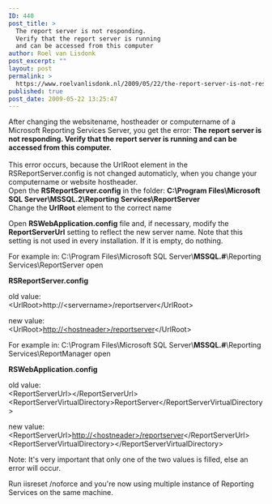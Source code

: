 ```yaml
---
ID: 440
post_title: >
  The report server is not responding.
  Verify that the report server is running
  and can be accessed from this computer
author: Roel van Lisdonk
post_excerpt: ""
layout: post
permalink: >
  https://www.roelvanlisdonk.nl/2009/05/22/the-report-server-is-not-responding-verify-that-the-report-server-is-running-and-can-be-accessed-from-this-computer/
published: true
post_date: 2009-05-22 13:25:47
---
```

<p>After changing the websitename, hostheader or computername of a Microsoft Reporting Services Server, you get the error: <strong>The report server is not responding. Verify that the report server is running and can be accessed from this computer.      <br /></strong>    <br />This error occurs, because the UrlRoot element in the RSReportServer.config is not changed automaticly, when you change your computername or website hostheader.     <br />Open the <strong>RSReportServer.config</strong> in the folder: <strong>C:\Program Files\Microsoft SQL Server\MSSQL.2\Reporting Services\ReportServer</strong>    <br />Change the <strong>UrlRoot</strong> element to the correct name</p>  <p>Open <strong>RSWebApplication.config</strong> file and, if necessary, modify the <b>ReportServerUrl</b> setting to reflect the new server name. Note that this setting is not used in every installation. If it is empty, do nothing. </p>  <p>For example in: C:\Program Files\Microsoft SQL Server\<strong>MSSQL.#</strong>\Reporting Services\ReportServer open </p>  <p><strong>RSReportServer.config</strong></p>  <p>old value:    <br />&lt;UrlRoot&gt;http://&lt;servername&gt;/reportserver&lt;/UrlRoot&gt; </p>  <p>new value:    <br />&lt;UrlRoot&gt;<a href="http://10.10.10.11/reportserver">http://&lt;hostneader&gt;/reportserver</a>&lt;/UrlRoot&gt; </p>  <p>For example in: C:\Program Files\Microsoft SQL Server\<strong>MSSQL.#</strong>\Reporting Services\ReportManager open </p>  <p><strong>RSWebApplication.config</strong></p>  <p>old value:    <br />&lt;ReportServerUrl&gt;&lt;/ReportServerUrl&gt;     <br />&lt;ReportServerVirtualDirectory&gt;ReportServer&lt;/ReportServerVirtualDirectory&gt; </p>  <p>new value:    <br />&lt;ReportServerUrl&gt;<a href="http://10.10.10.11/reportserver">http://&lt;hostneader&gt;/reportserver</a>&lt;/ReportServerUrl&gt;     <br />&lt;ReportServerVirtualDirectory&gt;&lt;/ReportServerVirtualDirectory&gt; </p>  <p>Note: It's very important that only one of the two values is filled, else an error will occur. </p>  <p>Run iisreset /noforce and you're now using multiple instance of Reporting Services on the same machine. </p>